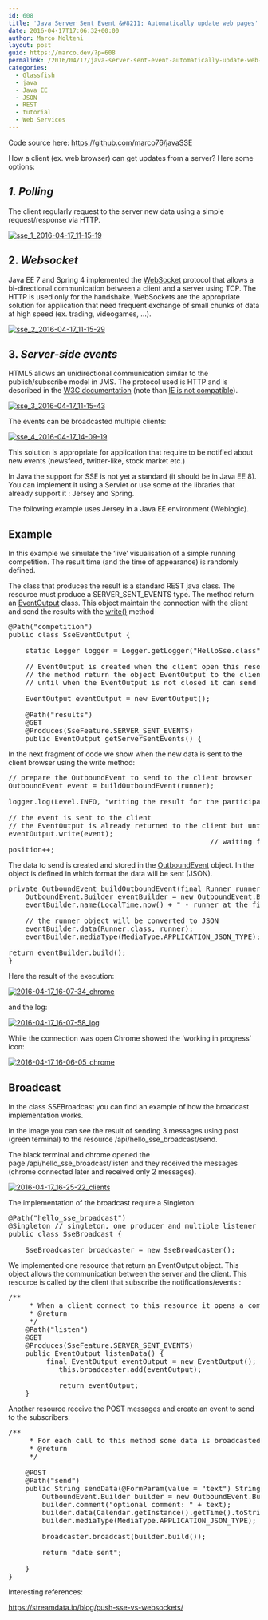```yaml
---
id: 608
title: 'Java Server Sent Event &#8211; Automatically update web pages'
date: 2016-04-17T17:06:32+00:00
author: Marco Molteni
layout: post
guid: https://marco.dev/?p=608
permalink: /2016/04/17/java-server-sent-event-automatically-update-web-pages/
categories:
  - Glassfish
  - java
  - Java EE
  - JSON
  - REST
  - tutorial
  - Web Services
---
```

Code source here: <https://github.com/marco76/javaSSE>
  
How a client (ex. web browser) can get updates from a server? Here some options:

## _1. Polling_

The client regularly request to the server new data using a simple request/response via HTTP.

[<img class="alignnone wp-image-611 size-full" src="{{site.baseurl}}/assets/img/uploads/2016/04/sse_1_2016-04-17_11-15-19-e1460905354536.png?resize=314%2C124" alt="sse_1_2016-04-17_11-15-19" data-recalc-dims="1" />]({{site.baseurl}}/assets/img/uploads/2016/04/sse_1_2016-04-17_11-15-19.png)

## 2. _Websocket_

Java EE 7 and Spring 4 implemented the [WebSocket](https://en.wikipedia.org/wiki/WebSocket) protocol that allows a bi-directional communication between a client and a server using TCP. The HTTP is used only for the handshake. WebSockets are the appropriate solution for application that need frequent exchange of small chunks of data at high speed (ex. trading, videogames, &#8230;).

[<img class="alignnone wp-image-610 size-full" src="{{site.baseurl}}/assets/img/uploads/2016/04/sse_2_2016-04-17_11-15-29-e1460905439922.png?resize=343%2C131" alt="sse_2_2016-04-17_11-15-29" data-recalc-dims="1" />]({{site.baseurl}}/assets/img/uploads/2016/04/sse_2_2016-04-17_11-15-29.png)

## 3. _Server-side events_

HTML5 allows an unidirectional communication similar to the publish/subscribe model in JMS. The protocol used is HTTP and is described in the [W3C documentation](https://www.w3.org/TR/eventsource/) (note than [IE is not compatible](https://www.w3schools.com/html/html5_serversentevents.asp)).

[<img class="alignnone wp-image-609 size-full" src="{{site.baseurl}}/assets/img/uploads/2016/04/sse_3_2016-04-17_11-15-43-e1460905505391.png?resize=350%2C149" alt="sse_3_2016-04-17_11-15-43" data-recalc-dims="1" />]({{site.baseurl}}/assets/img/uploads/2016/04/sse_3_2016-04-17_11-15-43.png)

The events can be broadcasted multiple clients:

[<img class="alignnone wp-image-612 size-full" src="{{site.baseurl}}/assets/img/uploads/2016/04/sse_4_2016-04-17_14-09-19-e1460905566225.png?resize=295%2C155" alt="sse_4_2016-04-17_14-09-19" data-recalc-dims="1" />]({{site.baseurl}}/assets/img/uploads/2016/04/sse_4_2016-04-17_14-09-19.png)

This solution is appropriate for application that require to be notified about new events (newsfeed, twitter-like, stock market etc.)
  
In Java the support for SSE is not yet a standard (it should be in Java EE 8). You can implement it using a Servlet or use some of the libraries that already support it : Jersey and Spring.

The following example uses Jersey in a Java EE environment (Weblogic).

## Example

In this example we simulate the &#8216;live&#8217; visualisation of a simple running competition. The result time (and the time of appearance) is randomly defined.

The class that produces the result is a standard REST java class. The resource must produce a SERVER\_SENT\_EVENTS type. The method return an [EventOutput](https://jersey.java.net/apidocs/2.8/jersey/org/glassfish/jersey/media/sse/EventOutput.html) class. This object maintain the connection with the client and send the results with the [write()](https://jersey.java.net/apidocs/2.8/jersey/org/glassfish/jersey/server/ChunkedOutput.html#write(T)) method

<pre class="brush: java; title: ; notranslate" title="">@Path("competition")
public class SseEventOutput {

	static Logger logger = Logger.getLogger("HelloSse.class");

	// EventOutput is created when the client open this resource
	// the method return the object EventOutput to the client (http)
	// until when the EventOutput is not closed it can send data to the client using write()
	
	EventOutput eventOutput = new EventOutput();
	
	@Path("results")
	@GET
	@Produces(SseFeature.SERVER_SENT_EVENTS)
	public EventOutput getServerSentEvents() {
</pre>

In the next fragment of code we show when the new data is sent to the client browser using the write method:

<pre class="brush: java; title: ; notranslate" title="">// prepare the OutboundEvent to send to the client browser
OutboundEvent event = buildOutboundEvent(runner);
						
logger.log(Level.INFO, "writing the result for the participant in position: " + position);

// the event is sent to the client
// the EventOutput is already returned to the client but until when is not closed it can send messages to the client
eventOutput.write(event);
												// waiting for the next runner
position++;
</pre>

The data to send is created and stored in the [OutboundEvent](https://jersey.java.net/apidocs/2.9/jersey/org/glassfish/jersey/media/sse/OutboundEvent.html) object. In the object is defined in which format the data will be sent (JSON).

<pre class="brush: java; title: ; notranslate" title="">private OutboundEvent buildOutboundEvent(final Runner runner){
    OutboundEvent.Builder eventBuilder = new OutboundEvent.Builder();
    eventBuilder.name(LocalTime.now() + " - runner at the finish ... ");
		
    // the runner object will be converted to JSON
    eventBuilder.data(Runner.class, runner);
    eventBuilder.mediaType(MediaType.APPLICATION_JSON_TYPE);
	    
return eventBuilder.build();
}
</pre>

Here the result of the execution:
  
[<img class="alignnone wp-image-618 size-full" src="{{site.baseurl}}/assets/img/uploads/2016/04/2016-04-17_16-07-34_chrome.png?resize=440%2C173" alt="2016-04-17_16-07-34_chrome" data-recalc-dims="1" />]({{site.baseurl}}/assets/img/uploads/2016/04/2016-04-17_16-07-34_chrome.png)
  
and the log:
  
[<img class="alignnone wp-image-619 size-full" src="{{site.baseurl}}/assets/img/uploads/2016/04/2016-04-17_16-07-58_log.png?resize=630%2C159" alt="2016-04-17_16-07-58_log" data-recalc-dims="1" />]({{site.baseurl}}/assets/img/uploads/2016/04/2016-04-17_16-07-58_log.png)
  
While the connection was open Chrome showed the &#8216;working in progress&#8217; icon:
  
[<img class="alignnone wp-image-617 size-full" src="{{site.baseurl}}/assets/img/uploads/2016/04/2016-04-17_16-06-05_chrome.png?resize=125%2C27" alt="2016-04-17_16-06-05_chrome" data-recalc-dims="1" />]({{site.baseurl}}/assets/img/uploads/2016/04/2016-04-17_16-06-05_chrome.png)

## Broadcast

In the class SSEBroadcast you can find an example of how the broadcast implementation works.

In the image you can see the result of sending 3 messages using post (green terminal) to the resource /api/hello\_sse\_broadcast/send.
  
The black terminal and chrome opened the page /api/hello\_sse\_broadcast/listen and they received the messages (chrome connected later and received only 2 messages).

[<img class="alignnone size-full wp-image-620" src="{{site.baseurl}}/assets/img/uploads/2016/04/2016-04-17_16-25-22_clients.png?resize=571%2C520" alt="2016-04-17_16-25-22_clients" data-recalc-dims="1" />]({{site.baseurl}}/assets/img/uploads/2016/04/2016-04-17_16-25-22_clients.png)

The implementation of the broadcast require a Singleton:

<pre class="brush: java; title: ; notranslate" title="">@Path("hello_sse_broadcast")
@Singleton // singleton, one producer and multiple listener
public class SseBroadcast {	
	
	SseBroadcaster broadcaster = new SseBroadcaster();
</pre>

We implemented one resource that return an EventOutput object. This object allows the communication between the server and the client. This resource is called by the client that subscribe the notifications/events :

<pre class="brush: java; title: ; notranslate" title="">/**
	 * When a client connect to this resource it opens a communication channel.
	 * @return
	 */
	@Path("listen")
	@GET
	@Produces(SseFeature.SERVER_SENT_EVENTS)
	public EventOutput listenData() {
		 final EventOutput eventOutput = new EventOutput();
	        this.broadcaster.add(eventOutput);
	       
	        return eventOutput;
	}
</pre>

Another resource receive the POST messages and create an event to send to the subscribers:

<pre class="brush: java; title: ; notranslate" title="">/**
	 * For each call to this method some data is broadcasted to the listeners
	 * @return
	 */
	
	@POST
	@Path("send")
	public String sendData(@FormParam(value = "text") String text) {
		OutboundEvent.Builder builder = new OutboundEvent.Builder();
		builder.comment("optional comment: " + text);
		builder.data(Calendar.getInstance().getTime().toString());
		builder.mediaType(MediaType.APPLICATION_JSON_TYPE);
		
		broadcaster.broadcast(builder.build());
		
		return "date sent";

	}
}
</pre>

Interesting references:
  
<https://streamdata.io/blog/push-sse-vs-websockets/>
